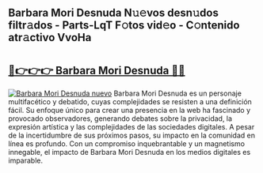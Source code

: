 ## Barbara Mori Desnuda N𝚞𝚎vos desn𝚞dos filtr𝚊dos - Parts-LqT F𝚘tos vid𝚎o - C𝚘ntenido atr𝚊ctivo VvoHa

# <h2><a href="http://mb332g.tromn.icu/?c=Barbara+Mori+Desnuda">🔗👉👉👉 Barbara Mori Desnuda 🔗🔗</a></h2>

[![Barbara Mori Desnuda nuevo](https://i.imgur.com/pEAQMta.gif)](http://mb332g.tromn.icu/?c=Barbara+Mori+Desnuda)
Barbara Mori Desnuda es un personaje multifacético y debatido, cuyas complejidades se resisten a una definición fácil.  Su enfoque único para crear una presencia en la web ha fascinado y provocado observadores, generando debates sobre la privacidad, la expresión artística y las complejidades de las sociedades digitales. A pesar de la incertidumbre de sus próximos pasos, su impacto en la comunidad en línea es profundo. Con un compromiso inquebrantable y un magnetismo innegable, el impacto de Barbara Mori Desnuda en los medios digitales es imparable.
